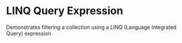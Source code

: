 ﻿# LINQ Query Expression

Demonstrates filtering a collection using a LINQ (Language Integrated Query) expression